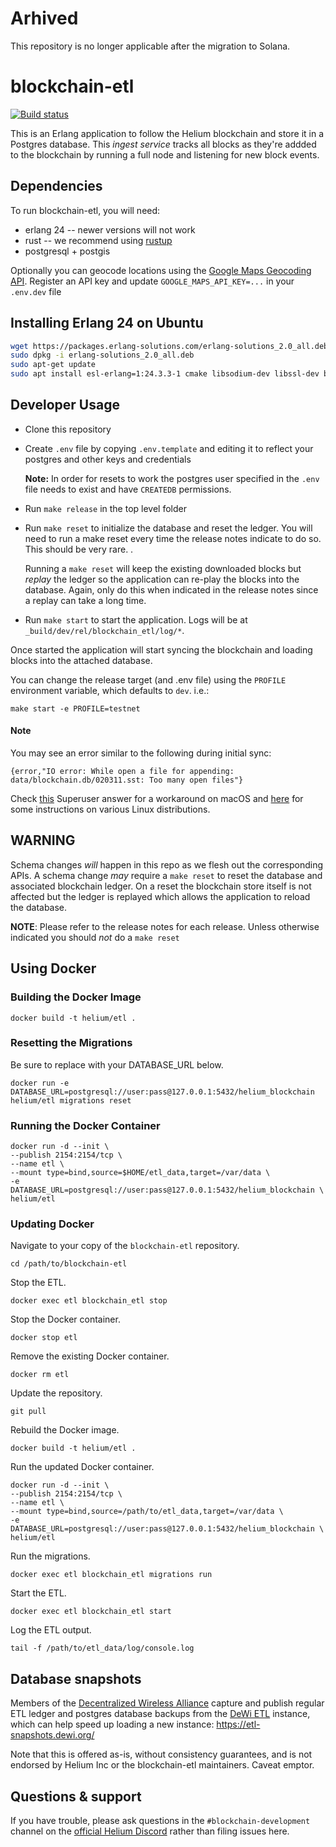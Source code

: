 # Arhived

This repository is no longer applicable after the migration to Solana. 

# blockchain-etl

[![Build status](https://badge.buildkite.com/a1f6f5135577f0039b6bd6821d5c8f87466ff9c024dbf4a60b.svg)](https://buildkite.com/helium/blockchain-etl)

This is an Erlang application to follow the Helium blockchain and
store it in a Postgres database. This _ingest service_ tracks all
blocks as they're addded to the blockchain by running a full node and
listening for new block events.


## Dependencies

To run blockchain-etl, you will need:

* erlang 24 -- newer versions will not work
* rust -- we recommend using [rustup](https://rustup.rs/)
* postgresql + postgis

Optionally you can geocode locations using the [Google Maps Geocoding API](https://developers.google.com/maps/documentation/geocoding/start).
Register an API key and update `GOOGLE_MAPS_API_KEY=...` in your `.env.dev` file

## Installing Erlang 24 on Ubuntu

```bash
wget https://packages.erlang-solutions.com/erlang-solutions_2.0_all.deb
sudo dpkg -i erlang-solutions_2.0_all.deb
sudo apt-get update
sudo apt install esl-erlang=1:24.3.3-1 cmake libsodium-dev libssl-dev build-essential
```

## Developer Usage

* Clone this repository
* Create `.env` file by copying `.env.template` and editing it to
  reflect your postgres and other keys and credentials

  **Note:** In order for resets to work the postgres user specified in
  the `.env` file needs to exist and have `CREATEDB` permissions.

* Run `make release` in the top level folder
* Run `make reset` to initialize the database and reset the ledger. You will
  need to run a make reset every time the release notes indicate to do so. This
  should be very rare. .

  Running a `make reset` will keep the existing downloaded blocks but _replay_
  the ledger so the application can re-play the blocks into the database. Again,
  only do this when indicated in the release notes since a replay can take a
  long time.
* Run `make start` to start the application. Logs will be at
  `_build/dev/rel/blockchain_etl/log/*`.

Once started the application will start syncing the blockchain and
loading blocks into the attached database.

You can change the release target (and .env file) using the `PROFILE`
environment variable, which defaults to `dev`. i.e.:

```
make start -e PROFILE=testnet
```

#### Note
You may see an error similar to the following during initial sync:

`{error,"IO error: While open a file for appending: data/blockchain.db/020311.sst: Too many open files"}`

Check [this](https://superuser.com/a/443168) Superuser answer for a workaround
on macOS and
[here](https://docs.riak.com/riak/kv/latest/using/performance/open-files-limit/index.html)
for some instructions on various Linux distributions.


## WARNING

Schema changes _will_ happen in this repo as we flesh out the
corresponding APIs. A schema change _may_ require a `make reset` to
reset the database and associated blockchain ledger. On a reset the
blockchain store itself is not affected but the ledger is replayed
which allows the application to reload the database.

**NOTE**: Please refer to the release notes for each release. Unless otherwise
indicated you should _not_ do a `make reset`

## Using Docker

### Building the Docker Image

`docker build -t helium/etl .`

### Resetting the Migrations

Be sure to replace with your DATABASE_URL below.

```
docker run -e DATABASE_URL=postgresql://user:pass@127.0.0.1:5432/helium_blockchain helium/etl migrations reset
```

### Running the Docker Container
```
docker run -d --init \
--publish 2154:2154/tcp \
--name etl \
--mount type=bind,source=$HOME/etl_data,target=/var/data \
-e DATABASE_URL=postgresql://user:pass@127.0.0.1:5432/helium_blockchain \
helium/etl
```

### Updating Docker

Navigate to your copy of the `blockchain-etl` repository.

`cd /path/to/blockchain-etl`

Stop the ETL.

`docker exec etl blockchain_etl stop`

Stop the Docker container.

`docker stop etl`

Remove the existing Docker container.

`docker rm etl`

Update the repository.

`git pull`

Rebuild the Docker image.

`docker build -t helium/etl .`

Run the updated Docker container.

```
docker run -d --init \
--publish 2154:2154/tcp \
--name etl \
--mount type=bind,source=/path/to/etl_data,target=/var/data \
-e DATABASE_URL=postgresql://user:pass@127.0.0.1:5432/helium_blockchain \
helium/etl
```

Run the migrations.

`docker exec etl blockchain_etl migrations run`

Start the ETL.

`docker exec etl blockchain_etl start`

Log the ETL output.

`tail -f /path/to/etl_data/log/console.log`

## Database snapshots

Members of the [Decentralized Wireless Alliance](https://dewi.org) capture and publish regular ETL ledger and postgres database backups from the [DeWi ETL](https://etl.dewi.org) instance, which can help speed up loading a new instance: https://etl-snapshots.dewi.org/

Note that this is offered as-is, without consistency guarantees, and is not endorsed by Helium Inc or the blockchain-etl maintainers. Caveat emptor.

## Questions & support

If you have trouble, please ask questions in the `#blockchain-development` channel on the [official Helium Discord](https://discord.gg/v9dD4nZK3Y) rather than filing issues here.
